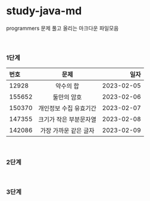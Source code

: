 # study-java-md

programmers 문제 풀고 올리는 마크다운 파일모음
<br>
<br>
<br>

### 1단계
| 번호 | 문제 | 일자 |
|:----------|:----------:|----------:|
| 12928 | 약수의 합 | 2023-02-05 |
| 155652 | 둘만의 암호 | 2023-02-06 |
| 150370 | 개인정보 수집 유효기간 | 2023-02-07 |
| 147355 | 크기가 작은 부분문자열 | 2023-02-08 |
| 142086 | 가장 가까운 같은 글자 | 2023-02-09 |
<br>

### 2단계
<br>

### 3단계
<br>


